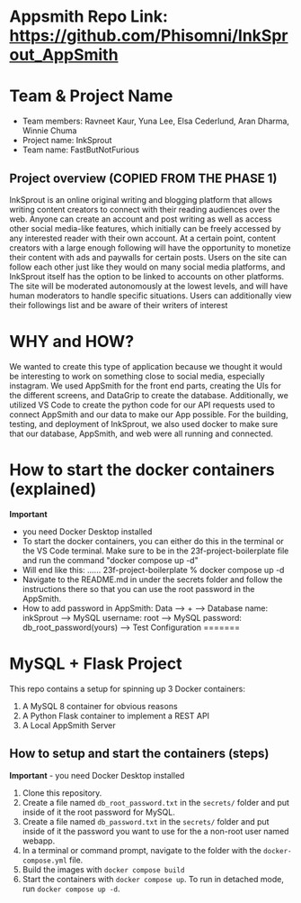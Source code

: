 # Appsmith Repo Link: https://github.com/Phisomni/InkSprout_AppSmith

# Team & Project Name
* Team members: Ravneet Kaur, Yuna Lee, Elsa Cederlund, Aran Dharma, Winnie Chuma
* Project name: InkSprout
* Team name: FastButNotFurious

## Project overview (COPIED FROM THE PHASE 1)
InkSprout is an online original writing and blogging platform that allows writing content creators to connect with their reading audiences over the web. Anyone can create an account and post writing as well as access other social media-like features, which initially can be freely accessed by any interested reader with their own account. At a certain point, content creators with a large enough following will have the opportunity to monetize their content with ads and paywalls for certain posts. Users on the site can follow each other just like they would on many social media platforms, and InkSprout itself has the option to be linked to accounts on other platforms. The site will be moderated autonomously at the lowest levels, and will have human moderators to handle specific situations. Users can additionally view their followings list and be aware of their writers of interest

# WHY and HOW?
We wanted to create this type of application because we thought it would be interesting to work on something close to social media, especially instagram. We used AppSmith for the front end parts, creating the UIs for the different screens, and DataGrip to create the database. Additionally, we utilized VS Code to create the python code for our API requests used to connect AppSmith and our data to make our App possible. For the building, testing, and deployment of InkSprout, we also used docker to make sure that our database, AppSmith, and web were all running and connected.  

# How to start the docker containers (explained)
**Important** 
- you need Docker Desktop installed
- To start the docker containers, you can either do this in the terminal or the VS Code terminal. Make sure to be in the 23f-project-boilerplate file and run the command "docker compose up -d"
- Will end like this: ...... 23f-project-boilerplate % docker compose up -d  
- Navigate to the README.md in under the secrets folder and follow the instructions there so that you can use the root password in the AppSmith. 
- How to add password in AppSmith: Data --> + --> Database name: inkSprout --> MySQL username: root --> MySQL password: db_root_password(yours)  --> Test Configuration
=======

# MySQL + Flask Project

This repo contains a setup for spinning up 3 Docker containers: 
1. A MySQL 8 container for obvious reasons
2. A Python Flask container to implement a REST API
3. A Local AppSmith Server

## How to setup and start the containers (steps)
**Important** - you need Docker Desktop installed

1. Clone this repository.  
2. Create a file named `db_root_password.txt` in the `secrets/` folder and put inside of it the root password for MySQL. 
3. Create a file named `db_password.txt` in the `secrets/` folder and put inside of it the password you want to use for the a non-root user named webapp. 
4. In a terminal or command prompt, navigate to the folder with the `docker-compose.yml` file.  
5. Build the images with `docker compose build`
6. Start the containers with `docker compose up`.  To run in detached mode, run `docker compose up -d`. 
